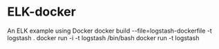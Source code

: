 # ELK-docker
An ELK example using Docker
docker build --file=logstash-dockerfile -t logstash .
docker run -i -t logstash /bin/bash
docker run  -t logstash
